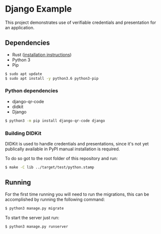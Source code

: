 # Django Example

This project demonstrates use of verifiable credentials and presentation  for an
application.

## Dependencies

- Rust ([installation instructions](https://www.rust-lang.org/tools/install))
- Python 3
- Pip

```bash
$ sudo apt update
$ sudo apt install -y python3.6 python3-pip
```

### Python dependencies

- django-qr-code
- didkit
- Django

```bash
$ python3 -m pip install django-qr-code django
```

### Building DIDKit

DIDKit is used to handle credentials and presentations, since it's not yet
publically available in PyPI manual installation is required.

To do so got to the root folder of this repository and run:
```bash
$ make -C lib ../target/test/python.stamp
```

## Running

For the first time running you will need to run the migrations,
this can be accomplished by running the following command:

```bash
$ python3 manage.py migrate
```

To start the server just run:

```bash
$ python3 manage.py runserver
```
